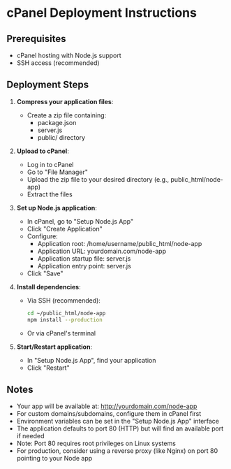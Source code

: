 # cPanel Deployment Instructions

## Prerequisites
- cPanel hosting with Node.js support
- SSH access (recommended)

## Deployment Steps

1. **Compress your application files**:
   - Create a zip file containing:
     - package.json
     - server.js
     - public/ directory

2. **Upload to cPanel**:
   - Log in to cPanel
   - Go to "File Manager"
   - Upload the zip file to your desired directory (e.g., public_html/node-app)
   - Extract the files

3. **Set up Node.js application**:
   - In cPanel, go to "Setup Node.js App"
   - Click "Create Application"
   - Configure:
     - Application root: /home/username/public_html/node-app
     - Application URL: yourdomain.com/node-app
     - Application startup file: server.js
     - Application entry point: server.js
   - Click "Save"

4. **Install dependencies**:
   - Via SSH (recommended):
     ```bash
     cd ~/public_html/node-app
     npm install --production
     ```
   - Or via cPanel's terminal

5. **Start/Restart application**:
   - In "Setup Node.js App", find your application
   - Click "Restart"

## Notes
- Your app will be available at: http://yourdomain.com/node-app
- For custom domains/subdomains, configure them in cPanel first
- Environment variables can be set in the "Setup Node.js App" interface
- The application defaults to port 80 (HTTP) but will find an available port if needed
- Note: Port 80 requires root privileges on Linux systems
- For production, consider using a reverse proxy (like Nginx) on port 80 pointing to your Node app